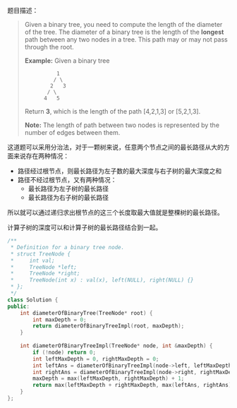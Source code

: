 题目描述：

> Given a binary tree, you need to compute the length of the diameter of the tree. The diameter of a binary tree is the length of the **longest** path between any two nodes in a tree. This path may or may not pass through the root.
>
> **Example:**
> Given a binary tree 
>
> ```
>           1
>          / \
>         2   3
>        / \     
>       4   5    
>
> ```
>
> Return **3**, which is the length of the path [4,2,1,3] or [5,2,1,3].
>
> **Note:** The length of path between two nodes is represented by the number of edges between them.

这道题可以采用分治法，对于一颗树来说，任意两个节点之间的最长路径从大的方面来说存在两种情况：

- 路径经过根节点，则最长路径为左子数的最大深度与右子树的最大深度之和
- 路径不经过根节点，又有两种情况：
  - 最长路径为左子树的最长路径
  - 最长路径为右子树的最长路径

所以就可以通过递归求出根节点的这三个长度取最大值就是整棵树的最长路径。

计算子树的深度可以和计算子树的最长路径结合到一起。

```c++
/**
 * Definition for a binary tree node.
 * struct TreeNode {
 *     int val;
 *     TreeNode *left;
 *     TreeNode *right;
 *     TreeNode(int x) : val(x), left(NULL), right(NULL) {}
 * };
 */
class Solution {
public:
    int diameterOfBinaryTree(TreeNode* root) {
        int maxDepth = 0;
        return diameterOfBinaryTreeImpl(root, maxDepth);
    }
    
    int diameterOfBinaryTreeImpl(TreeNode* node, int &maxDepth) {
        if (!node) return 0;
        int leftMaxDepth = 0, rightMaxDepth = 0;
        int leftAns = diameterOfBinaryTreeImpl(node->left, leftMaxDepth);
        int rightAns = diameterOfBinaryTreeImpl(node->right, rightMaxDepth);
        maxDepth = max(leftMaxDepth, rightMaxDepth) + 1;
        return max(leftMaxDepth + rightMaxDepth, max(leftAns, rightAns));
    }
};
```



